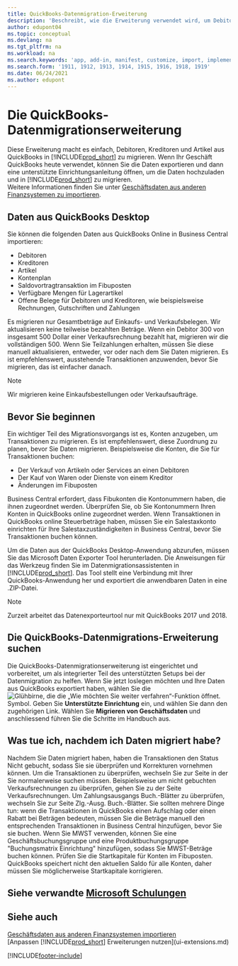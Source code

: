 ```yaml
---
title: QuickBooks-Datenmigration-Erweiterung
description: 'Beschreibt, wie die Erweiterung verwendet wird, um Debitoren, Kreditoren, Artikel und Konten aus QuickBooks Desktop zu Business Central zu importieren.'
author: edupont04
ms.topic: conceptual
ms.devlang: na
ms.tgt_pltfrm: na
ms.workload: na
ms.search.keywords: 'app, add-in, manifest, customize, import, implement'
ms.search.form: '1911, 1912, 1913, 1914, 1915, 1916, 1918, 1919'
ms.date: 06/24/2021
ms.author: edupont
---
```


# <a name="the-quickbooks-data-migration-extension" />Die QuickBooks-Datenmigrationserweiterung

Diese Erweiterung macht es einfach, Debitoren, Kreditoren und Artikel aus QuickBooks in [!INCLUDE[prod_short](includes/prod_short.md)] zu migrieren. Wenn Ihr Geschäft QuickBooks heute verwendet, können Sie die Daten exportieren und dann eine unterstützte Einrichtungsanleitung öffnen, um die Daten hochzuladen und in [!INCLUDE[prod_short](includes/prod_short.md)] zu migrieren.  
Weitere Informationen finden Sie unter [Geschäftsdaten aus anderen Finanzsystemen zu importieren](across-import-data-configuration-packages.md).

## <a name="data-from-quickbooks-desktop" />Daten aus QuickBooks Desktop

Sie können die folgenden Daten aus QuickBooks Online in Business Central importieren:

- Debitoren  
- Kreditoren  
- Artikel  
- Kontenplan  
- Saldovortragtransaktion im Fibuposten  
- Verfügbare Mengen für Lagerartikel  
- Offene Belege für Debitoren und Kreditoren, wie beispielsweise Rechnungen, Gutschriften und Zahlungen  

Es migrieren nur Gesamtbeträge auf Einkaufs- und Verkaufsbelegen. Wir aktualisieren keine teilweise bezahlten Beträge. Wenn ein Debitor 300 von insgesamt 500 Dollar einer Verkaufsrechnung bezahlt hat, migrieren wir die vollständigen 500. Wenn Sie Teilzahlungen erhalten, müssen Sie diese manuell aktualisieren, entweder, vor oder nach dem Sie Daten migrieren. Es ist empfehlenswert, ausstehende Transaktionen anzuwenden, bevor Sie migrieren, das ist einfacher danach.

> [!NOTE]
> Wir migrieren keine Einkaufsbestellungen oder Verkaufsaufträge.

## <a name="before-you-start" />Bevor Sie beginnen

Ein wichtiger Teil des Migrationsvorgangs ist es, Konten anzugeben, um Transaktionen zu migrieren. Es ist empfehlenswert, diese Zuordnung zu planen, bevor Sie Daten migrieren. Beispielsweise die Konten, die Sie für Transaktionen buchen:

- Der Verkauf von Artikeln oder Services an einen Debitoren  
- Der Kauf von Waren oder Dienste von einem Kreditor  
- Änderungen im Fibuposten  

Business Central erfordert, dass Fibukonten die Kontonummern haben, die ihnen zugeordnet werden. Überprüfen Sie, ob Sie Kontonummern Ihren Konten in QuickBooks online zugeordnet werden.
Wenn Transaktionen in QuickBooks online Steuerbeträge haben, müssen Sie ein Salestaxkonto einrichten für Ihre Salestaxzuständigkeiten in Business Central, bevor Sie Transaktionen buchen können.

Um die Daten aus der QuickBooks Desktop-Anwendung abzurufen, müssen Sie das Microsoft Daten Exporter Tool herunterladen.  Die Anweisungen für das Werkzeug finden Sie im Datenmigrationsassistenten in [!INCLUDE[prod_short](includes/prod_short.md)]. Das Tool stellt eine Verbindung mit Ihrer QuickBooks-Anwendung her und exportiert die anwendbaren Daten in eine .ZIP-Datei.  

> [!NOTE]
> Zurzeit arbeitet das Datenexporteurtool nur mit QuickBooks 2017 und 2018.

## <a name="finding-the-quickbooks-data-migration-extension" />Die QuickBooks-Datenmigrations-Erweiterung suchen

Die QuickBooks-Datenmigrationserweiterung ist eingerichtet und vorbereitet, um als integrierter Teil des unterstützten Setups bei der Datenmigration zu helfen. Wenn Sie jetzt loslegen möchten und Ihre Daten aus QuickBooks exportiert haben, wählen Sie die ![Glühbirne, die die „Wie möchten Sie weiter verfahren“-Funktion öffnet.](media/ui-search/search_small.png "Tell Me-Funktion") Symbol. Geben Sie **Unterstützte Einrichtung** ein, und wählen Sie dann den zugehörigen Link. Wählen Sie **Migrieren von Geschäftsdaten** und anschliessend führen Sie die Schritte im Handbuch aus.  

## <a name="what-do-i-do-after-i-migrate-data" />Was tue ich, nachdem ich Daten migriert habe?

Nachdem Sie Daten migriert haben, haben die Transaktionen den Status Nicht gebucht, sodass Sie sie überprüfen und Korrekturen vornehmen können. Um die Transaktionen zu überprüfen, wechseln Sie zur Seite in der Sie normalerweise suchen müssen. Beispielsweise um nicht gebuchten Verkaufsrechnungen zu überprüfen, gehen Sie zu der Seite Verkaufsrechnungen. Um Zahlungsausgangs Buch.-Blätter zu überprüfen, wechseln Sie zur Seite Zlg.-Ausg. Buch.-Blätter.
Sie sollten mehrere Dinge tun: wenn die Transaktionen in QuickBooks einen Aufschlag oder einen Rabatt bei Beträgen bedeuten, müssen Sie die Beträge manuell den entsprechenden Transaktionen in Business Central hinzufügen, bevor Sie sie buchen.
Wenn Sie MWST verwenden, können Sie eine Geschäftsbuchungsgruppe und eine Produktbuchungsgruppe "Buchungsmatrix Einrichtung" hinzufügen, sodass Sie MWST-Beträge buchen können.
Prüfen Sie die Startkapitale für Konten im Fibuposten. QuickBooks speichert nicht den aktuellen Saldo für alle Konten, daher müssen Sie möglicherweise Startkapitale korrigieren.

## <a name="see-related-microsoft-trainingtrainingmodulesmigrate-data-dynamics--business-central" />Siehe verwandte [Microsoft Schulungen](/training/modules/migrate-data-dynamics-365-business-central/)

## <a name="see-also" />Siehe auch

[Geschäftsdaten aus anderen Finanzsystemen importieren](across-import-data-configuration-packages.md)  
[Anpassen [!INCLUDE[prod_short](includes/prod_short.md)] Erweiterungen nutzen](ui-extensions.md)  

[!INCLUDE[footer-include](includes/footer-banner.md)]
